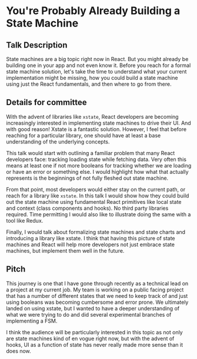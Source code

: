 # You're Probably Already Building a State Machine

## Talk Description

State machines are a big topic right now in React. But you might
already be building one in your app and not even know it.
Before you reach for a formal state machine solution, let's
take the time to understand what your current implementation
might be missing, how you could build a state machine using
just the React fundamentals, and then where to go from there.

## Details for committee

With the advent of libraries like `xstate`, React developers are
becoming increasingly interested in implementing state machines
to drive their UI. And with good reason! Xstate is a fantastic
solution. However, I feel that before reaching for a particular library,
one should have at least a base understanding of the underlying
concepts.

This talk would start with outlining a familiar problem that many
React developers face: tracking loading state while fetching data.
Very often this means at least one if not more booleans for
tracking whether we are loading or have an error or something else.
I would highlight how what that actually represents is the beginnings
of not fully fleshed out state machine.

From that point, most developers would either stay on the current path,
or reach for a library like `xstate`. In this talk I would show
how they could build out the state machine using fundamental
React primitives like local state and context (class components
and hooks). No third party libraries required. Time permitting I
would also like to illustrate doing the same with a tool like Redux.

Finally, I would talk about formalizing state machines and state
charts and introducing a library like xstate. I think that having
this picture of state machines and React will help more developers
not just embrace state machines, but implement them well in the future.

## Pitch

This journey is one that I have gone through recently as a technical
lead on a project at my current job. My team is working
on a public facing project that has a number of different states
that we need to keep track of and just using booleans was becoming
cumbersome and error prone. We ultimately landed on using xstate,
but I wanted to have a deeper understanding of what we were trying
to do and did several experimental branches of implementing a FSM.

I think the audience will be particularly interested in this topic
as not only are state machines kind of en vogue right now, but with
the advent of hooks, UI as a function of state has never really
made more sense than it does now.
